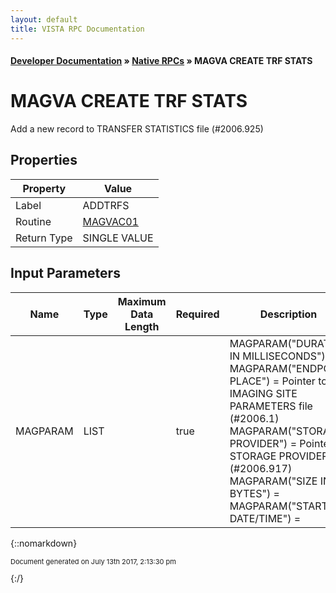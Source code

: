 ```yaml
---
layout: default
title: VISTA RPC Documentation
---
```


#### [Developer Documentation](../index) &#187; [Native RPCs](TableOfContents) &#187; MAGVA CREATE TRF STATS<br/>
# MAGVA CREATE TRF STATS

Add a new record to TRANSFER STATISTICS file (#2006.925)

## Properties

Property | Value
--- | ---
Label | ADDTRFS
Routine | [MAGVAC01](http://code.osehra.org/dox/Routine_MAGVAC01_source.html)
Return Type | SINGLE VALUE


## Input Parameters

Name | Type | Maximum Data Length | Required | Description
--- | --- | --- | --- | ---
MAGPARAM | LIST |  | true |  MAGPARAM(&quot;DURATION IN MILLISECONDS&quot;) &#x3D;  MAGPARAM(&quot;ENDPOINT PLACE&quot;) &#x3D; Pointer to IMAGING SITE PARAMETERS file (#2006.1) MAGPARAM(&quot;STORAGE PROVIDER&quot;) &#x3D; Pointer to STORAGE PROVIDER file (#2006.917) MAGPARAM(&quot;SIZE IN BYTES&quot;) &#x3D;  MAGPARAM(&quot;START DATE/TIME&quot;) &#x3D; 



{::nomarkdown} <br/><p style="font-size: 11px">Document generated on July 13th 2017, 2:13:30 pm</p>{:/}